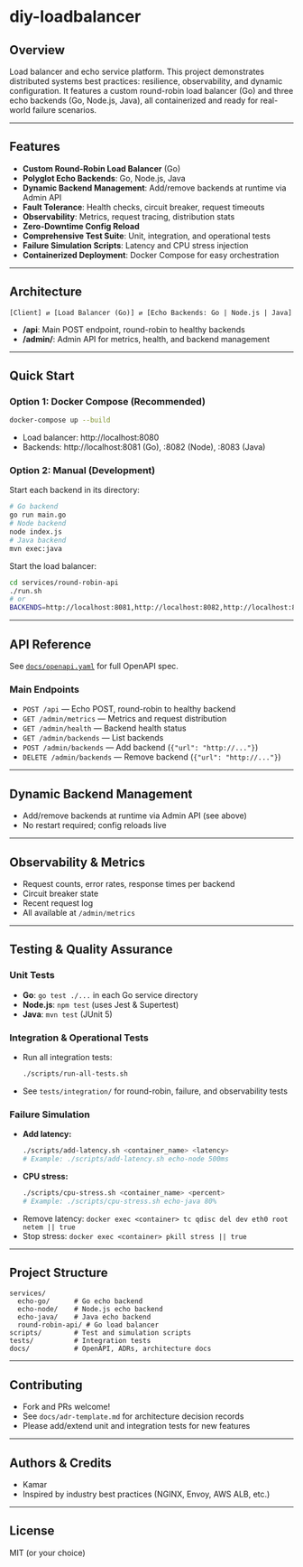 # diy-loadbalancer

## Overview
Load balancer and echo service platform. This project demonstrates distributed systems best practices: resilience, observability, and dynamic configuration. It features a custom round-robin load balancer (Go) and three echo backends (Go, Node.js, Java), all containerized and ready for real-world failure scenarios.

---

## Features
- **Custom Round-Robin Load Balancer** (Go)
- **Polyglot Echo Backends**: Go, Node.js, Java
- **Dynamic Backend Management**: Add/remove backends at runtime via Admin API
- **Fault Tolerance**: Health checks, circuit breaker, request timeouts
- **Observability**: Metrics, request tracing, distribution stats
- **Zero-Downtime Config Reload**
- **Comprehensive Test Suite**: Unit, integration, and operational tests
- **Failure Simulation Scripts**: Latency and CPU stress injection
- **Containerized Deployment**: Docker Compose for easy orchestration

---

## Architecture
```
[Client] ⇄ [Load Balancer (Go)] ⇄ [Echo Backends: Go | Node.js | Java]
```
- **/api**: Main POST endpoint, round-robin to healthy backends
- **/admin/**: Admin API for metrics, health, and backend management

---

## Quick Start

### Option 1: Docker Compose (Recommended)
```bash
docker-compose up --build
```
- Load balancer: http://localhost:8080
- Backends: http://localhost:8081 (Go), :8082 (Node), :8083 (Java)

### Option 2: Manual (Development)
Start each backend in its directory:
```bash
# Go backend
go run main.go
# Node backend
node index.js
# Java backend
mvn exec:java
```
Start the load balancer:
```bash
cd services/round-robin-api
./run.sh
# or
BACKENDS=http://localhost:8081,http://localhost:8082,http://localhost:8083 go run cmd/main.go
```

---

## API Reference
See [`docs/openapi.yaml`](docs/openapi.yaml) for full OpenAPI spec.

### Main Endpoints
- `POST /api` — Echo POST, round-robin to healthy backend
- `GET /admin/metrics` — Metrics and request distribution
- `GET /admin/health` — Backend health status
- `GET /admin/backends` — List backends
- `POST /admin/backends` — Add backend (`{"url": "http://..."}`)
- `DELETE /admin/backends` — Remove backend (`{"url": "http://..."}`)

---

## Dynamic Backend Management
- Add/remove backends at runtime via Admin API (see above)
- No restart required; config reloads live

---

## Observability & Metrics
- Request counts, error rates, response times per backend
- Circuit breaker state
- Recent request log
- All available at `/admin/metrics`

---

## Testing & Quality Assurance

### Unit Tests
- **Go**: `go test ./...` in each Go service directory
- **Node.js**: `npm test` (uses Jest & Supertest)
- **Java**: `mvn test` (JUnit 5)

### Integration & Operational Tests
- Run all integration tests:
  ```bash
  ./scripts/run-all-tests.sh
  ```
- See `tests/integration/` for round-robin, failure, and observability tests

### Failure Simulation
- **Add latency:**
  ```bash
  ./scripts/add-latency.sh <container_name> <latency>
  # Example: ./scripts/add-latency.sh echo-node 500ms
  ```
- **CPU stress:**
  ```bash
  ./scripts/cpu-stress.sh <container_name> <percent>
  # Example: ./scripts/cpu-stress.sh echo-java 80%
  ```
- Remove latency: `docker exec <container> tc qdisc del dev eth0 root netem || true`
- Stop stress: `docker exec <container> pkill stress || true`

---

## Project Structure
```
services/
  echo-go/      # Go echo backend
  echo-node/    # Node.js echo backend
  echo-java/    # Java echo backend
  round-robin-api/ # Go load balancer
scripts/        # Test and simulation scripts
tests/          # Integration tests
docs/           # OpenAPI, ADRs, architecture docs
```

---

## Contributing
- Fork and PRs welcome!
- See `docs/adr-template.md` for architecture decision records
- Please add/extend unit and integration tests for new features

---

## Authors & Credits
- Kamar
- Inspired by industry best practices (NGINX, Envoy, AWS ALB, etc.)

---

## License
MIT (or your choice)
